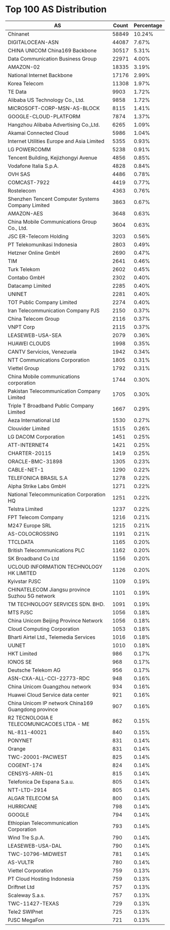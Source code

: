 # Top 100 AS Distribution
| AS | Count | Percentage |
|----|----|----|
| Chinanet | 58849 | 10.24% |
| DIGITALOCEAN-ASN | 44087 | 7.67% |
| CHINA UNICOM China169 Backbone | 30517 | 5.31% |
| Data Communication Business Group | 22971 | 4.00% |
| AMAZON-02 | 18335 | 3.19% |
| National Internet Backbone | 17176 | 2.99% |
| Korea Telecom | 11308 | 1.97% |
| TE Data | 9903 | 1.72% |
| Alibaba US Technology Co., Ltd. | 9858 | 1.72% |
| MICROSOFT-CORP-MSN-AS-BLOCK | 8115 | 1.41% |
| GOOGLE-CLOUD-PLATFORM | 7874 | 1.37% |
| Hangzhou Alibaba Advertising Co.,Ltd. | 6265 | 1.09% |
| Akamai Connected Cloud | 5986 | 1.04% |
| Internet Utilities Europe and Asia Limited | 5355 | 0.93% |
| LG POWERCOMM | 5238 | 0.91% |
| Tencent Building, Kejizhongyi Avenue | 4856 | 0.85% |
| Vodafone Italia S.p.A. | 4828 | 0.84% |
| OVH SAS | 4486 | 0.78% |
| COMCAST-7922 | 4419 | 0.77% |
| Rostelecom | 4363 | 0.76% |
| Shenzhen Tencent Computer Systems Company Limited | 3863 | 0.67% |
| AMAZON-AES | 3648 | 0.63% |
| China Mobile Communications Group Co., Ltd. | 3604 | 0.63% |
| JSC ER-Telecom Holding | 3203 | 0.56% |
| PT Telekomunikasi Indonesia | 2803 | 0.49% |
| Hetzner Online GmbH | 2690 | 0.47% |
| TIM | 2641 | 0.46% |
| Turk Telekom | 2602 | 0.45% |
| Contabo GmbH | 2302 | 0.40% |
| Datacamp Limited | 2285 | 0.40% |
| UNINET | 2281 | 0.40% |
| TOT Public Company Limited | 2274 | 0.40% |
| Iran Telecommunication Company PJS | 2150 | 0.37% |
| China Telecom Group | 2116 | 0.37% |
| VNPT Corp | 2115 | 0.37% |
| LEASEWEB-USA-SEA | 2079 | 0.36% |
| HUAWEI CLOUDS | 1998 | 0.35% |
| CANTV Servicios, Venezuela | 1942 | 0.34% |
| NTT Communications Corporation | 1805 | 0.31% |
| Viettel Group | 1792 | 0.31% |
| China Mobile communications corporation | 1744 | 0.30% |
| Pakistan Telecommunication Company Limited | 1705 | 0.30% |
| Triple T Broadband Public Company Limited | 1667 | 0.29% |
| Aeza International Ltd | 1530 | 0.27% |
| Clouvider Limited | 1515 | 0.26% |
| LG DACOM Corporation | 1451 | 0.25% |
| ATT-INTERNET4 | 1421 | 0.25% |
| CHARTER-20115 | 1419 | 0.25% |
| ORACLE-BMC-31898 | 1305 | 0.23% |
| CABLE-NET-1 | 1290 | 0.22% |
| TELEFONICA BRASIL S.A | 1278 | 0.22% |
| Alpha Strike Labs GmbH | 1271 | 0.22% |
| National Telecommunication Corporation HQ | 1251 | 0.22% |
| Telstra Limited | 1237 | 0.22% |
| FPT Telecom Company | 1216 | 0.21% |
| M247 Europe SRL | 1215 | 0.21% |
| AS-COLOCROSSING | 1191 | 0.21% |
| TTCLDATA | 1165 | 0.20% |
| British Telecommunications PLC | 1162 | 0.20% |
| SK Broadband Co Ltd | 1156 | 0.20% |
| UCLOUD INFORMATION TECHNOLOGY HK LIMITED | 1126 | 0.20% |
| Kyivstar PJSC | 1109 | 0.19% |
| CHINATELECOM Jiangsu province Suzhou 5G network | 1101 | 0.19% |
| TM TECHNOLOGY SERVICES SDN. BHD. | 1091 | 0.19% |
| MTS PJSC | 1056 | 0.18% |
| China Unicom Beijing Province Network | 1056 | 0.18% |
| Cloud Computing Corporation | 1053 | 0.18% |
| Bharti Airtel Ltd., Telemedia Services | 1016 | 0.18% |
| UUNET | 1010 | 0.18% |
| HKT Limited | 986 | 0.17% |
| IONOS SE | 968 | 0.17% |
| Deutsche Telekom AG | 956 | 0.17% |
| ASN-CXA-ALL-CCI-22773-RDC | 948 | 0.16% |
| China Unicom Guangzhou network | 934 | 0.16% |
| Huawei Cloud Service data center | 921 | 0.16% |
| China Unicom IP network China169 Guangdong province | 907 | 0.16% |
| R2 TECNOLOGIA E TELECOMUNICACOES LTDA - ME | 862 | 0.15% |
| NL-811-40021 | 840 | 0.15% |
| PONYNET | 831 | 0.14% |
| Orange | 831 | 0.14% |
| TWC-20001-PACWEST | 825 | 0.14% |
| COGENT-174 | 824 | 0.14% |
| CENSYS-ARIN-01 | 815 | 0.14% |
| Telefonica De Espana S.a.u. | 805 | 0.14% |
| NTT-LTD-2914 | 805 | 0.14% |
| ALGAR TELECOM SA | 800 | 0.14% |
| HURRICANE | 798 | 0.14% |
| GOOGLE | 794 | 0.14% |
| Ethiopian Telecommunication Corporation | 793 | 0.14% |
| Wind Tre S.p.A. | 790 | 0.14% |
| LEASEWEB-USA-DAL | 790 | 0.14% |
| TWC-10796-MIDWEST | 781 | 0.14% |
| AS-VULTR | 780 | 0.14% |
| Viettel Corporation | 759 | 0.13% |
| PT Cloud Hosting Indonesia | 759 | 0.13% |
| Driftnet Ltd | 757 | 0.13% |
| Scaleway S.a.s. | 757 | 0.13% |
| TWC-11427-TEXAS | 729 | 0.13% |
| Tele2 SWIPnet | 725 | 0.13% |
| PJSC MegaFon | 721 | 0.13% |
